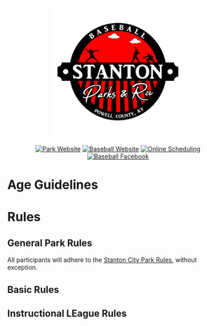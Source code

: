 <p align="center">
  <img src="../../../Assets/Images/Logos/Baseball-1_1-Color-Transparent-Logo.png" alt="Baseball Logo" width="300"/>
</p>

<center>

[![Park Website](https://img.shields.io/badge/park_website-77a459?style=for-the-badge&logo=About.me&logoColor=white)](https://www.stantonky.gov/parks/)  [![Baseball Website](https://img.shields.io/badge/baseball_website-FF0000?style=for-the-badge&logo=About.me&logoColor=white)](https://www.stantonky.gov/park-baseball/)  [![Online Scheduling](https://img.shields.io/badge/online_scheduling-3e83c7?style=for-the-badge&logo=About.me&logoColor=white)](http://www.quickscores.com/StantonCityPark/)    [![Baseball Facebook](https://img.shields.io/badge/Adult_Softball_Facebook_page-1877F2?style=for-the-badge&logo=facebook&logoColor=white)](https://www.facebook.com/StantonParksAndRecBaseball)

</center>

# Age Guidelines

# Rules

## General Park Rules

All participants will adhere to the [Stanton City Park Rules](../../../Documentation/Rules/README.md), without exception.

## Basic Rules

## Instructional LEague Rules
